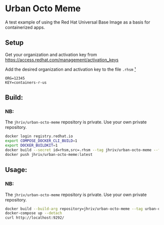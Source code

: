 Urban Octo Meme
===

A test example of using the Red Hat Universal Base Image as a basis for
containerized apps.

Setup
---

Get your organization and activation key from
https://access.redhat.com/management/activation_keys

Add the desired organization and activation key to the file `.rhsm` [¹][1]
```
ORG=12345
KEY=containers-r-us
```

Build:
---
### NB:

The `jhriv/urban-octo-meme` repository is private. Use your own private repository.

```bash
docker login registry.redhat.io
export COMPOSE_DOCKER_CLI_BUILD=1
export DOCKER_BUILDKIT=1
docker build --secret id=rhsm,src=.rhsm --tag jhriv/urban-octo-meme --file Dockerfile-uom .
docker push jhriv/urban-octo-meme:latest
```

Usage:
---
### NB:

The `jhriv/urban-octo-meme` repository is private. Use your own private repository.

```bash
docker build --build-arg repository=jhriv/urban-octo-meme --tag urban-octo-meme .
docker-compose up --detach
curl http://localhost:9292/
```

<!-- Footnotes -->
[1]: # "There is nothing special about this name, as long as it is consistent with the src specification in the docker build invocation."
